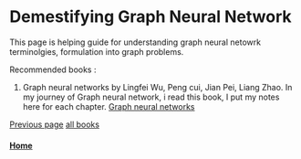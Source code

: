 # Demestifying Graph Neural Network

This page is helping guide for understanding graph neural netowrk terminolgies, formulation into graph problems.


Recommended books : 

1. Graph neural networks by Lingfei Wu, Peng cui, Jian Pei, Liang Zhao. 
       In my journey of Graph neural network, i read this book, I put my notes here for each chapter. [Graph neural networks](./GNN/books/graph-neural-network/README.md) 


[Previous page](./README.md)                                                   [all books](./GNN/books/README.md) 

#### [Home](./README.md) 
